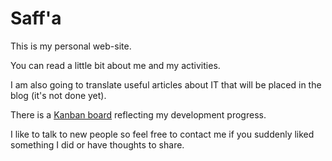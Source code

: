 # Saff'a
This is my personal web-site.

You can read a little bit about me and my activities.

I am also going to translate useful articles about IT that will be placed in the blog (it's not done yet).

There is a [Kanban board](https://tree.taiga.io/project/derrsaff-saffa/kanban) reflecting my development progress.

I like to talk to new people so feel free to contact me if you suddenly liked something I did or have thoughts to share.
